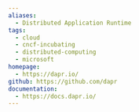 ```yaml
---
aliases:
  - Distributed Application Runtime
tags:
  - cloud
  - cncf-incubating
  - distributed-computing
  - microsoft
homepage:
  - https://dapr.io/
github: https://github.com/dapr
documentation:
  - https://docs.dapr.io/
---
```

